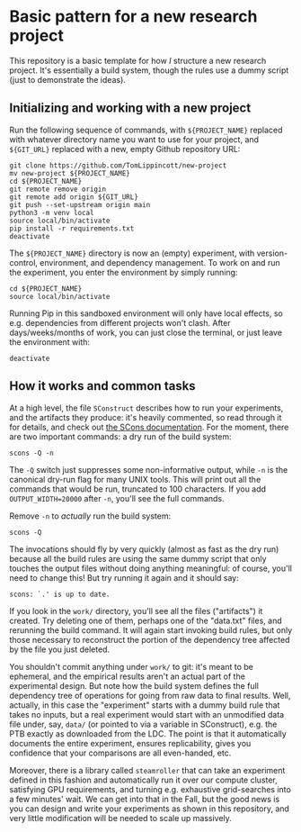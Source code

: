 # Basic pattern for a new research project

This repository is a basic template for how *I* structure a new research project.  It's essentially a build system, though the rules use a dummy script (just to demonstrate the ideas).

## Initializing and working with a new project

Run the following sequence of commands, with `${PROJECT_NAME}` replaced with whatever directory name you want to use for your project, and `${GIT_URL}` replaced with a new, empty Github repository URL:

```
git clone https://github.com/TomLippincott/new-project
mv new-project ${PROJECT_NAME}
cd ${PROJECT_NAME}
git remote remove origin
git remote add origin ${GIT_URL}
git push --set-upstream origin main
python3 -m venv local
source local/bin/activate
pip install -r requirements.txt
deactivate
```

The `${PROJECT_NAME}` directory is now an (empty) experiment, with version-control, environment, and dependency management.  To work on and run the experiment, you enter the environment by simply running:

```
cd ${PROJECT_NAME}
source local/bin/activate
```

Running Pip in this sandboxed environment will only have local effects, so e.g. dependencies from different projects won't clash.  After days/weeks/months of work, you can just close the terminal, or just leave the environment with:

```
deactivate
```

## How it works and common tasks

At a high level, the file `SConstruct` describes how to run your experiments, and the artifacts they produce: it's heavily commented, so read through it for details, and check out [the SCons documentation](https://scons.org/doc/production/HTML/scons-user/index.html).  For the moment, there are two important commands: a dry run of the build system:

```
scons -Q -n
```

The `-Q` switch just suppresses some non-informative output, while `-n` is the canonical dry-run flag for many UNIX tools.  This will print out all the commands that would be run, truncated to 100 characters.  If you add `OUTPUT_WIDTH=20000` after `-n`, you'll see the full commands.

Remove `-n` to *actually* run the build system:

```
scons -Q
```

The invocations should fly by very quickly (almost as fast as the dry run) because all the build rules are using the same dummy script that only touches the output files without doing anything meaningful: of course, you'll need to change this!  But try running it again and it should say:

```
scons: `.' is up to date.
```

If you look in the `work/` directory, you'll see all the files ("artifacts") it created.  Try deleting one of them, perhaps one of the "data.txt" files, and rerunning the build command.  It will again start invoking build rules, but only those necessary to reconstruct the portion of the dependency tree affected by the file you just deleted.

You shouldn't commit anything under `work/` to git: it's meant to be ephemeral, and the empirical results aren't an actual part of the experimental design.  But note how the build system defines the full dependency tree of operations for going from raw data to final results.  Well, actually, in this case the "experiment" starts with a dummy build rule that takes no inputs, but a real experiment would start with an unmodified data file under, say, `data/` (or pointed to via a variable in SConstruct), e.g. the PTB exactly as downloaded from the LDC.  The point is that it automatically documents the entire experiment, ensures replicability, gives you confidence that your comparisons are all even-handed, etc.

Moreover, there is a library called `steamroller` that can take an experiment defined in this fashion and automatically run it over our compute cluster, satisfying GPU requirements, and turning e.g. exhaustive grid-searches into a few minutes' wait.  We can get into that in the Fall, but the good news is you can design and write your experiments as shown in this repository, and very little modification will be needed to scale up massively.
